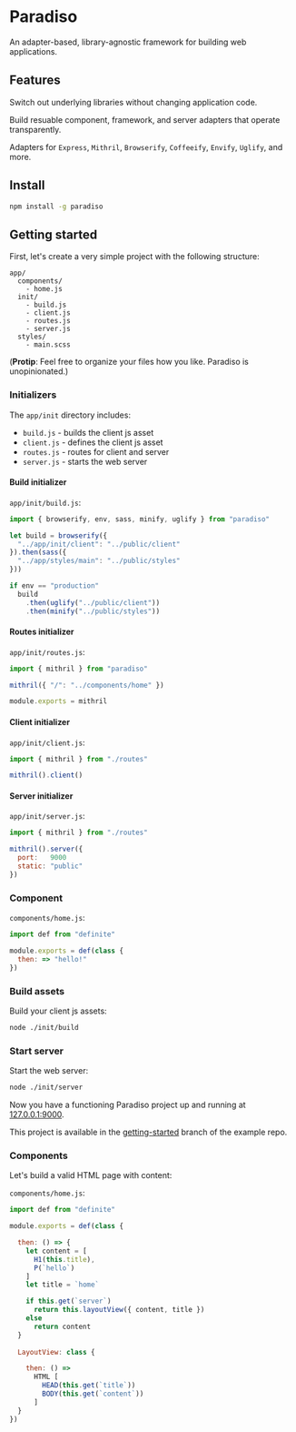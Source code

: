 # Paradiso

An adapter-based, library-agnostic framework for building web applications.

## Features

Switch out underlying libraries without changing application code.

Build resuable component, framework, and server adapters that operate transparently.

Adapters for `Express`, `Mithril`, `Browserify`, `Coffeeify`, `Envify`, `Uglify`, and more.

## Install

```bash
npm install -g paradiso
```

## Getting started

First, let's create a very simple project with the following structure:

    app/
      components/
        - home.js
      init/
        - build.js
        - client.js
        - routes.js
        - server.js
      styles/
        - main.scss

(**Protip**: Feel free to organize your files how you like. Paradiso is unopinionated.)

### Initializers

The `app/init` directory includes:
 
* `build.js` - builds the client js asset
* `client.js` - defines the client js asset
* `routes.js` - routes for client and server
* `server.js` - starts the web server

#### Build initializer

`app/init/build.js`:

```js
import { browserify, env, sass, minify, uglify } from "paradiso"

let build = browserify({
  "../app/init/client": "../public/client"
}).then(sass({
  "../app/styles/main": "../public/styles"
}))

if env == "production"
  build
    .then(uglify("../public/client"))
    .then(minify("../public/styles"))
```

#### Routes initializer

`app/init/routes.js`:

```js
import { mithril } from "paradiso"

mithril({ "/": "../components/home" })

module.exports = mithril
```

#### Client initializer

`app/init/client.js`:

```js
import { mithril } from "./routes"

mithril().client()
```

#### Server initializer

`app/init/server.js`: 

```js
import { mithril } from "./routes"

mithril().server({
  port:   9000
  static: "public"
})
```

### Component

`components/home.js`:

```js
import def from "definite"

module.exports = def(class {
  then: => "hello!"
})
```

### Build assets

Build your client js assets:

```bash
node ./init/build
```

### Start server

Start the web server:

```bash
node ./init/server
```

Now you have a functioning Paradiso project up and running at [127.0.0.1:9000](http://127.0.0.1:9000).

This project is available in the [getting-started](https://github.com/invrs/paradiso-example/tree/getting-started) branch of the example repo.

### Components

Let's build a valid HTML page with content:

`components/home.js`:

```js
import def from "definite"

module.exports = def(class {

  then: () => {
    let content = [
      H1(this.title),
      P(`hello`)
    ]
    let title = `home`

    if this.get(`server`)
      return this.layoutView({ content, title })
    else
      return content
  }
  
  LayoutView: class {

    then: () =>
      HTML [
        HEAD(this.get(`title`))
        BODY(this.get(`content`))
      ]
  }
})
```
